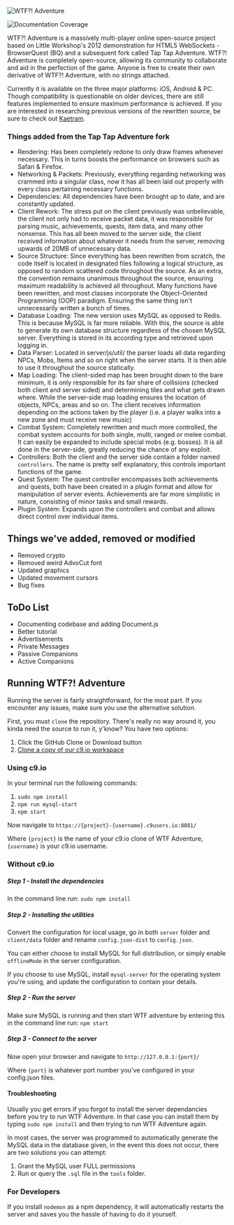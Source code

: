 ![WTF?! Adventure](https://github.com/design1online/WTF-Adventure/blob/master/client/img/wtfadventure.png?raw=true "WTF?! Adventure")

![Documentation Coverage](https://github.com/design1online/WTF-Adventure/blob/master/docs/badge.svg?raw=true "Documentation Coverage")

WTF?! Adventure is a massively multi-player online open-source project based on Little Workshop's 2012 demonstration for HTML5 WebSockets - BrowserQuest (BQ) and a subsequent fork called Tap Tap Adventure.
WTF?! Adventure is completely open-source, allowing its community to collaborate and aid in the perfection of the game. Anyone is free to create their own derivative of WTF?! Adventure, with no strings attached.

Currently it is available on the three major platforms: iOS, Android & PC. Though compatibility is questionable on older devices, there are still features implemented to ensure maximum performance is achieved.
If you are interested in researching previous versions of the rewritten source, be sure to check out [Kaetram](https://github.com/udeva/Kaetram).

### Things added from the Tap Tap Adventure fork

- Rendering: Has been completely redone to only draw frames whenever necessary. This in turns boosts the performance on browsers such as Safari & Firefox.
- Networking & Packets: Previously, everything regarding networking was crammed into a singular class, now it has all been laid out properly with every class pertaining necessary functions.
- Dependencies: All dependencies have been brought up to date, and are constantly updated.
- Client Rework: The stress put on the client previously was unbelievable, the client not only had to receive packet data, it was responsible for parsing music, achievements, quests, item data, and many other nonsense. This has all been moved to the server side, the client received information about whatever it needs from the server, removing upwards of 20MB of unnecessary data.
- Source Structure: Since everything has been rewritten from scratch, the code itself is located in designated files following a logical structure, as opposed to random scattered code throughout the source. As an extra, the convention remains unanimous throughout the source, ensuring maximum readability is achieved all throughout. Many functions have been rewritten, and most classes incorporate the Object-Oriented Programming (OOP) paradigm. Ensuring the same thing isn't unnecessarily written a bunch of times.
- Database Loading: The new version uses MySQL as opposed to Redis. This is because MySQL is far more reliable. With this, the source is able to generate its own database structure regardless of the chosen MySQL server. Everything is stored in its according type and retrieved upon logging in.
- Data Parser: Located in server/js/util/ the parser loads all data regarding NPCs, Mobs, Items and so on right when the server starts. It is then able to use it throughout the source statically.
- Map Loading: The client-sided map has been brought down to the bare minimum, it is only responsible for its fair share of collisions (checked both client and server sided) and determining tiles and what gets drawn where. While the server-side map loading ensures the location of objects, NPCs, areas and so on. The client receives information depending on the actions taken by the player (i.e. a player walks into a new zone and must receive new music)
- Combat System: Completely rewritten and much more controlled, the combat system accounts for both single, multi, ranged or melee combat. It can easily be expanded to include special mobs (e.g. bosses). It is all done in the server-side, greatly reducing the chance of any exploit.
- Controllers: Both the client and the server side contain a folder named `controllers`. The name is pretty self explanatory, this controls important functions of the game.
- Quest System: The quest controller encompasses both achievements and quests, both have been created in a plugin format and allow for manipulation of server events. Achievements are far more simplistic in nature, consisting of minor tasks and small rewards.
- Plugin System: Expands upon the controllers and combat and allows direct control over individual items.

## Things we've added, removed or modified

- Removed crypto
- Removed weird AdvoCut font
- Updated graphics
- Updated movement cursors
- Bug fixes

## ToDo List

- Documenting codebase and adding Document.js
- Better tutorial
- Advertisements
- Private Messages
- Passive Companions
- Active Companions


## Running WTF?! Adventure

Running the server is fairly straightforward, for the most part. If you encounter any issues, make sure you use the alternative solution.

First, you must `clone` the repository. There's really no way around it, you kinda need the source to run it, y'know? You have two options:

1) Click the GitHub Clone or Download button
2) [Clone a copy of our c9.io workspace](https://ide.c9.io/design1online/taptapgame)

### Using c9.io

In your terminal run the following commands:

1) `sudo npm install`
2) `npm run mysql-start`
3) `npm start`

Now navigate to `https://{project}-{username}.c9users.io:8081/`

Where `{project}` is the name of your c9.io clone of WTF Adventure,
`{username}` is your c9.io username.

### Without c9.io


##### Step 1 - Install the dependencies

In the command line run: `sudo npm install`


##### Step 2 - Installing the utilities

Convert the configuration for local usage, go in both `server` folder and `client/data` folder and rename `config.json-dist` to `config.json`.

You can either choose to install MySQL for full distribution, or simply enable `offlineMode` in the server configuration.

If you choose to use MySQL, install `mysql-server` for the operating system you're using, and update the configuration to contain your details.


##### Step 2 - Run the server

Make sure MySQL is running and then start WTF adventure by entering this in the command line run: `npm start`

##### Step 3 - Connect to the server

Now open your browser and navigate to `http://127.0.0.1:{port}/`

Where `{port}` is whatever port number you've configured in your config.json files.


#### Troubleshooting

Usually you get errors if you forgot to install the server dependancies before you try to run WTF Adventure. In that
case you can install them by typing `sudo npm install` and then trying to run WTF Adventure again.

In most cases, the server was programmed to automatically generate the MySQL data in the database given, in the event this does not occur, there are two solutions you can attempt:

1) Grant the MySQL user FULL permissions
2) Run or query the `.sql` file in the `tools` folder.


### For Developers

If you install `nodemon` as a npm dependency, it will automatically restarts the server and saves you the hassle
of having to do it yourself.
